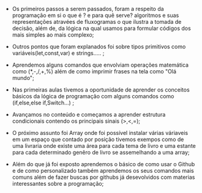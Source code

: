 * Os primeiros passos  a serem passados, foram a respeito da programação em si o que é ?  e para quê serve? algoritmos e suas representações atravées de fluxogramas o que ilustra a tomada de decisão, além de, da lógica na qual usamos para formular códigos dos mais simples ao mais complexo;
* Outros pontos que foram explanados foi sobre tipos primitivos como variáveis(let,const,var) e strings..... ;

* Aprendemos alguns comandos que envolviam operações matemática como (*,-,/,+,%) além de como imprimir frases na tela como "Olá mundo";

* Nas primeiras aulas tivemos a oportunidade de aprender os conceitos básicos da lógica de programação com alguns comandos como (if,else,else if,Switch...) ;

* Avançamos no conteúdo e começamos a aprender estrutura condicionais contendo os principais sinais (>,<,=);

* O próximo assunto foi Array onde foi possível instalar várias váriaveis em um espaço que contado por posição  tivemos exempos como de uma livraria onde existe uma área para cada tema de livro e uma estante para cada determinado genêro de livro se assemelhando a uma array;

* Além do que já foi exposto aprendemos o básico de como  usar o Github e de  como personalizado também aprendemos os seus comandos mais comuns além de fazer buscas por githubs já desevolvidos com materias interessantes sobre a programação;
